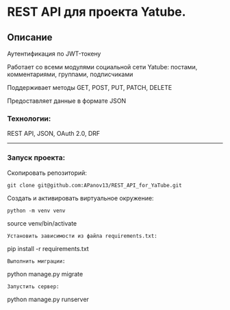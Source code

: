 # REST API для проекта Yatube.

## Описание
Аутентификация по JWT-токену

Работает со всеми модулями социальной сети Yatube: постами, комментариями, группами, подписчиками

Поддерживает методы GET, POST, PUT, PATCH, DELETE

Предоставляет данные в формате JSON


### Технологии:
REST API, JSON, OAuth 2.0, DRF

***

### Запуск проекта:

Скопировать репозиторий:
```
git clone git@github.com:APanov13/REST_API_for_YaTube.git
```
Создать и активировать виртуальное окружение:
```
python -m venv venv
```
source venv/bin/activate
```
Установить зависимости из файла requirements.txt:
```
pip install -r requirements.txt
```
Выполнить миграции:
```
python manage.py migrate
```
Запустить сервер:
```
python manage.py runserver
```
